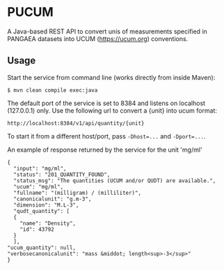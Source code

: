 # PUCUM
A Java-based REST API to convert unis of measurements specified in PANGAEA datasets into UCUM (https://ucum.org) conventions.

## Usage
Start the service from command line (works directly from inside Maven):
```
$ mvn clean compile exec:java
```

The default port of the service is set to 8384 and listens on localhost (127.0.0.1) only.
Use the following url to convert a {unit} into ucum format:
```
http://localhost:8384/v1/api/quantity/{unit}
```

To start it from a different host/port, pass `-Dhost=...` and `-Dport=...`.

An example of response returned by the service for the unit 'mg/ml'
```
{
  "input": "mg/ml",
  "status": "201_QUANTITY_FOUND",
  "status_msg": "The quantities (UCUM and/or QUDT) are available.",
  "ucum": "mg/ml",
  "fullname": "(milligram) / (milliliter)",
  "canonicalunit": "g.m-3",
  "dimension": "M.L-3",
  "qudt_quantity": [
  {
    "name": "Density",
    "id": 43792
  }
  ],
"ucum_quantity": null,
"verbosecanonicalunit": "mass &middot; length<sup>-3</sup>"
}
```

